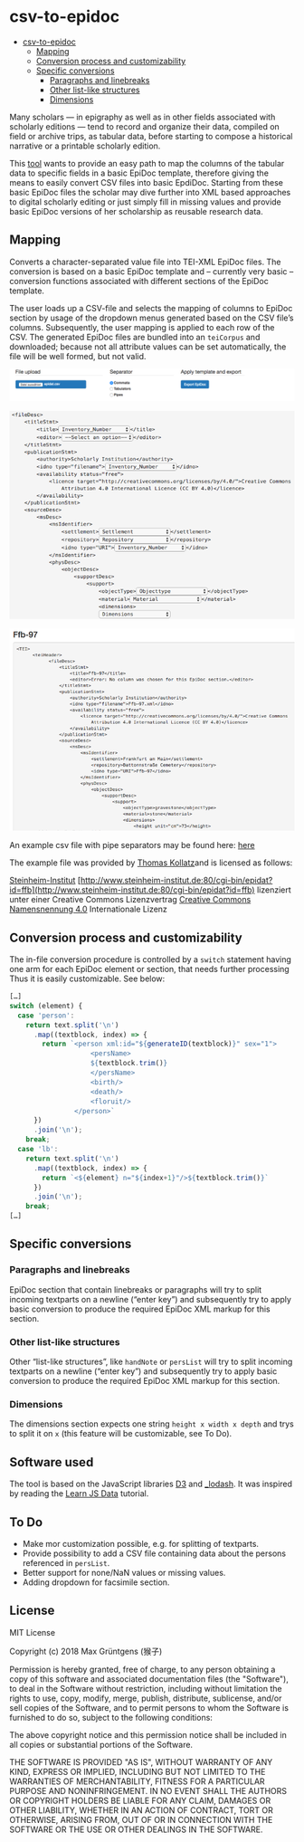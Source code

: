 # csv-to-epidoc

<!-- TOC START min:1 max:3 link:true update:true -->
- [csv-to-epidoc](#csv-to-epidoc)
  - [Mapping](#mapping)
  - [Conversion process and customizability](#conversion-process-and-customizability)
  - [Specific conversions](#specific-conversions)
    - [Paragraphs and linebreaks](#paragraphs-and-linebreaks)
    - [Other list-like structures](#other-list-like-structures)
    - [Dimensions](#dimensions)

<!-- TOC END -->




Many scholars — in epigraphy as well as in other fields associated with scholarly editions — tend to record and organize their data, compiled on field or archive trips, as tabular data, before starting to compose a historical narrative or a printable scholarly edition.

This [tool](https://hou2zi0.github.io/csv-to-epidoc/HTML/csv-to-epidoc.html) wants to provide an easy path to map the columns of the tabular data to specific fields in a basic EpiDoc template, therefore giving the means to easily convert CSV files into basic EpdiDoc. Starting from these basic EpiDoc files the scholar may dive further into XML based approaches to digital scholarly editing or just simply fill in missing values and provide basic EpiDoc versions of her scholarship as reusable research data.  

## Mapping

Converts a character-separated value file into TEI-XML EpiDoc files. The conversion is based on a basic EpiDoc template and – currently very basic – conversion functions associated with different sections of the EpiDoc template.

The user loads up a CSV-file and selects the mapping of columns to EpiDoc section by usage of the dropdown menus generated based on the CSV file’s columns. Subsequently, the user mapping is applied to each row of the CSV. The generated EpiDoc files are bundled into an `teiCorpus` and downloaded; because not all attribute values can be set automatically, the file will be well formed, but not valid.

![Upload files](data/images/upload.png)

![Mapping of column names to   EpiDoc sections](data/images/mapping.png)

![Filled in EpiDoc template](data/images/filled_in.png)

An example csv file with pipe separators may be found here: [here](https://hou2zi0.github.io/csv-to-epidoc/data/files/epidat.csv)

The example file was provided by [Thomas Kollatz](https://github.com/KollatzThomas)and is licensed as follows:

[Steinheim-Institut](http://steinheim-institut.de/)
[http://www.steinheim-institut.de:80/cgi-bin/epidat?id=ffb](http://www.steinheim-institut.de:80/cgi-bin/epidat?id=ffb) lizenziert unter einer Creative Commons Lizenzvertrag
[Creative Commons Namensnennung 4.0](http://creativecommons.org/licenses/by/4.0/) Internationale Lizenz

## Conversion process and customizability

The in-file conversion procedure is controlled by a `switch` statement having one arm for each EpiDoc element or section, that needs further processing Thus it is easily customizable. See below:

```javascript
[…]
switch (element) {
  case 'person':
    return text.split('\n')
      .map((textblock, index) => {
        return `<person xml:id="${generateID(textblock)}" sex="1">
                    <persName>
                    ${textblock.trim()}
                    </persName>
                    <birth/>
                    <death/>
                    <floruit/>
                </person>`
      })
      .join('\n');
    break;
  case 'lb':
    return text.split('\n')
      .map((textblock, index) => {
        return `<${element} n="${index+1}"/>${textblock.trim()}`
      })
      .join('\n');
    break;
[…]
```

## Specific conversions

### Paragraphs and linebreaks

EpiDoc section that contain linebreaks or paragraphs will try to split incoming textparts on a newline (“enter key”) and subsequently try to apply basic conversion to produce the required EpiDoc XML markup for this section.

### Other list-like structures

Other “list-like structures”, like `handNote` or `persList` will try to split incoming textparts on a newline (“enter key”) and subsequently try to apply basic conversion to produce the required EpiDoc XML markup for this section.

### Dimensions

The dimensions section expects one string `height x width x depth` and trys to split it on `x` (this feature will be customizable, see To Do).

## Software used

The tool is based on the JavaScript libraries [D3](https://d3js.org/) and [_lodash](https://lodash.com). It was inspired by reading the [Learn JS Data](http://learnjsdata.com/index.html) tutorial.

## To Do

* Make mor customization possible, e.g. for splitting of textparts.
* Provide possibility to add a CSV file containing data about the persons referenced in `persList`.
* Better support for none/NaN values or missing values.
* Adding dropdown for facsimile section.

## License

MIT License

Copyright (c) 2018 Max Grüntgens (猴子)

Permission is hereby granted, free of charge, to any person obtaining a copy
of this software and associated documentation files (the "Software"), to deal
in the Software without restriction, including without limitation the rights
to use, copy, modify, merge, publish, distribute, sublicense, and/or sell
copies of the Software, and to permit persons to whom the Software is
furnished to do so, subject to the following conditions:

The above copyright notice and this permission notice shall be included in all
copies or substantial portions of the Software.

THE SOFTWARE IS PROVIDED "AS IS", WITHOUT WARRANTY OF ANY KIND, EXPRESS OR
IMPLIED, INCLUDING BUT NOT LIMITED TO THE WARRANTIES OF MERCHANTABILITY,
FITNESS FOR A PARTICULAR PURPOSE AND NONINFRINGEMENT. IN NO EVENT SHALL THE
AUTHORS OR COPYRIGHT HOLDERS BE LIABLE FOR ANY CLAIM, DAMAGES OR OTHER
LIABILITY, WHETHER IN AN ACTION OF CONTRACT, TORT OR OTHERWISE, ARISING FROM,
OUT OF OR IN CONNECTION WITH THE SOFTWARE OR THE USE OR OTHER DEALINGS IN THE
SOFTWARE.
